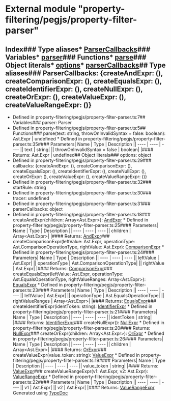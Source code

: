 # External module "property-filtering/pegjs/property-filter-parser"
## Index### Type aliases* [ParserCallbacks](_property_filtering_pegjs_property_filter_parser_.html#parsercallbacks)### Variables* [parser](_property_filtering_pegjs_property_filter_parser_.html#parser)### Functions* [parse](_property_filtering_pegjs_property_filter_parser_.html#parse)### Object literals* [options](_property_filtering_pegjs_property_filter_parser_.html#options)* [parserCallbacks](_property_filtering_pegjs_property_filter_parser_.html#parsercallbacks-1)## Type aliases### ParserCallbacks: \{createAndExpr: (), createComparisonExpr: (), createEqualsExpr: (), createIdentifierExpr: (), createNullExpr: (), createOrExpr: (), createValueExpr: (), createValueRangeExpr: ()\}
* Defined in property-filtering/pegjs/property-filter-parser.ts:7## Variables### parser: Parser
* Defined in property-filtering/pegjs/property-filter-parser.ts:5## Functions### parse(text: string, throwOnInvalidSyntax = false: boolean): Ast.Expr | undefined  * Defined in property-filtering/pegjs/property-filter-parser.ts:35#### Parameters| Name | Type | Description || ---- | ---- | ---- || text | string|  || throwOnInvalidSyntax = false | boolean|  |#### Returns: Ast.Expr | undefined## Object literals### options: object
* Defined in property-filtering/pegjs/property-filter-parser.ts:29### callbacks: \{createAndExpr: (), createComparisonExpr: (), createEqualsExpr: (), createIdentifierExpr: (), createNullExpr: (), createOrExpr: (), createValueExpr: (), createValueRangeExpr: ()\}
* Defined in property-filtering/pegjs/property-filter-parser.ts:32### startRule: string
* Defined in property-filtering/pegjs/property-filter-parser.ts:30### tracer: undefined
* Defined in property-filtering/pegjs/property-filter-parser.ts:31### parserCallbacks: object
* Defined in property-filtering/pegjs/property-filter-parser.ts:18### createAndExpr(children: Array<Ast.Expr>): [AndExpr](../interfaces/_property_filtering_property_filter_ast_.andexpr.html)  * Defined in property-filtering/pegjs/property-filter-parser.ts:25#### Parameters| Name | Type | Description || ---- | ---- | ---- || children | Array<Ast.Expr>|  |#### Returns: [AndExpr](../interfaces/_property_filtering_property_filter_ast_.andexpr.html)### createComparisonExpr(leftValue: Ast.Expr, operationType: Ast.ComparisonOperationType, rightValue: Ast.Expr): [ComparisonExpr](../interfaces/_property_filtering_property_filter_ast_.comparisonexpr.html)  * Defined in property-filtering/pegjs/property-filter-parser.ts:24#### Parameters| Name | Type | Description || ---- | ---- | ---- || leftValue | Ast.Expr|  || operationType | Ast.ComparisonOperationType|  || rightValue | Ast.Expr|  |#### Returns: [ComparisonExpr](../interfaces/_property_filtering_property_filter_ast_.comparisonexpr.html)### createEqualsExpr(leftValue: Ast.Expr, operationType: Ast.EqualsOperationType, rightValueRanges: Array<Ast.Expr>): [EqualsExpr](../interfaces/_property_filtering_property_filter_ast_.equalsexpr.html)  * Defined in property-filtering/pegjs/property-filter-parser.ts:23#### Parameters| Name | Type | Description || ---- | ---- | ---- || leftValue | Ast.Expr|  || operationType | Ast.EqualsOperationType|  || rightValueRanges | Array<Ast.Expr>|  |#### Returns: [EqualsExpr](../interfaces/_property_filtering_property_filter_ast_.equalsexpr.html)### createIdentifierExpr(identToken: string): [IdentifierExpr](../interfaces/_property_filtering_property_filter_ast_.identifierexpr.html)  * Defined in property-filtering/pegjs/property-filter-parser.ts:21#### Parameters| Name | Type | Description || ---- | ---- | ---- || identToken | string|  |#### Returns: [IdentifierExpr](../interfaces/_property_filtering_property_filter_ast_.identifierexpr.html)### createNullExpr(): [NullExpr](../interfaces/_property_filtering_property_filter_ast_.nullexpr.html)  * Defined in property-filtering/pegjs/property-filter-parser.ts:20#### Returns: [NullExpr](../interfaces/_property_filtering_property_filter_ast_.nullexpr.html)### createOrExpr(children: Array<Ast.Expr>): [OrExpr](../interfaces/_property_filtering_property_filter_ast_.orexpr.html)  * Defined in property-filtering/pegjs/property-filter-parser.ts:26#### Parameters| Name | Type | Description || ---- | ---- | ---- || children | Array<Ast.Expr>|  |#### Returns: [OrExpr](../interfaces/_property_filtering_property_filter_ast_.orexpr.html)### createValueExpr(value_token: string): [ValueExpr](../interfaces/_property_filtering_property_filter_ast_.valueexpr.html)  * Defined in property-filtering/pegjs/property-filter-parser.ts:19#### Parameters| Name | Type | Description || ---- | ---- | ---- || value_token | string|  |#### Returns: [ValueExpr](../interfaces/_property_filtering_property_filter_ast_.valueexpr.html)### createValueRangeExpr(v1: Ast.Expr, v2: Ast.Expr): [ValueRangeExpr](../interfaces/_property_filtering_property_filter_ast_.valuerangeexpr.html)  * Defined in property-filtering/pegjs/property-filter-parser.ts:22#### Parameters| Name | Type | Description || ---- | ---- | ---- || v1 | Ast.Expr|  || v2 | Ast.Expr|  |#### Returns: [ValueRangeExpr](../interfaces/_property_filtering_property_filter_ast_.valuerangeexpr.html)
					Generated using [TypeDoc](http://typedoc.io)